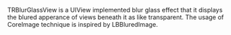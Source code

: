 TRBlurGlassView is a UIView implemented blur glass effect that it displays the blured apperance of views beneath it as like transparent. The usage of CoreImage technique is inspired by LBBluredImage.